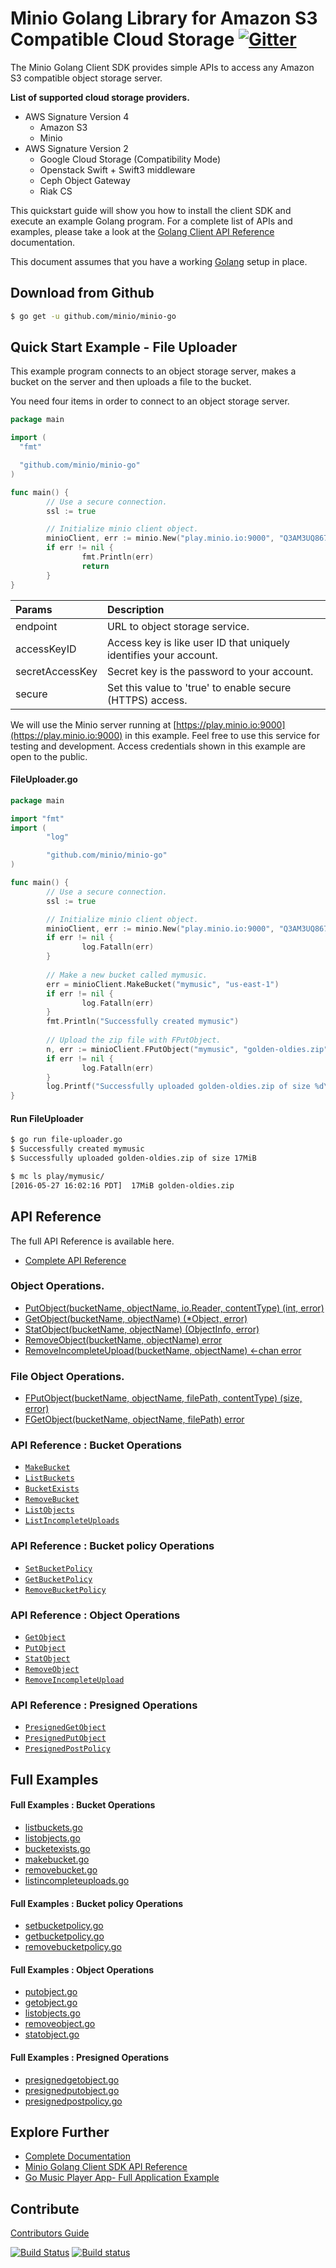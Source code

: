 # Minio Golang Library for Amazon S3 Compatible Cloud Storage [![Gitter](https://badges.gitter.im/Join%20Chat.svg)](https://gitter.im/Minio/minio?utm_source=badge&utm_medium=badge&utm_campaign=pr-badge&utm_content=badge)
The Minio Golang Client SDK provides simple APIs to access any Amazon S3 compatible object storage server. 

**List of supported cloud storage providers.** 
- AWS Signature Version 4
   - Amazon S3
   - Minio
 - AWS Signature Version 2
   - Google Cloud Storage (Compatibility Mode)
   - Openstack Swift + Swift3 middleware
   - Ceph Object Gateway
   - Riak CS

This quickstart guide will show you how to install the client SDK and execute an example Golang program. For a complete list of APIs and examples, please take a look at the [Golang Client API Reference](https://docs.minio.io/docs/golang-client-api-reference) documentation.

This document assumes that you have a working [Golang](https://docs.minio.io/docs/how-to-install-golang) setup in place.


## Download from Github

```sh
$ go get -u github.com/minio/minio-go
```
## Quick Start Example - File Uploader
This example program connects to an object storage server, makes a bucket on the server and then uploads a file to the bucket.

You need four items in order to connect to an object storage server.

```go
package main

import (
  "fmt"

  "github.com/minio/minio-go"
)

func main() {
        // Use a secure connection.
        ssl := true

        // Initialize minio client object.
        minioClient, err := minio.New("play.minio.io:9000", "Q3AM3UQ867SPQQA43P2F", "zuf+tfteSlswRu7BJ86wekitnifILbZam1KYY3TG", ssl)
        if err != nil {
                fmt.Println(err)
                return
        }
}
```

| Params     | Description |  
| :------- | :------------ |  
| endpoint| URL to object storage service. |  
| accessKeyID | Access key is like user ID that uniquely identifies your account.   |   
| secretAccessKey| Secret key is the password to your account.|
|secure|Set this value to 'true' to enable secure (HTTPS) access.|
We will use the Minio server running at [https://play.minio.io:9000](https://play.minio.io:9000) in this example. Feel free to use this service for testing and development. Access credentials shown in this example are open to the public.

#### FileUploader.go
```go
package main

import "fmt"
import (
        "log"

        "github.com/minio/minio-go"
)

func main() {
        // Use a secure connection.
        ssl := true

        // Initialize minio client object.
        minioClient, err := minio.New("play.minio.io:9000", "Q3AM3UQ867SPQQA43P2F", "zuf+tfteSlswRu7BJ86wekitnifILbZam1KYY3TG", ssl)
        if err != nil {
                log.Fatalln(err)
        }
  
        // Make a new bucket called mymusic.
        err = minioClient.MakeBucket("mymusic", "us-east-1")
        if err != nil {
                log.Fatalln(err)
        }
        fmt.Println("Successfully created mymusic")
  
        // Upload the zip file with FPutObject.
        n, err := minioClient.FPutObject("mymusic", "golden-oldies.zip", "/tmp/golden-oldies.zip", "application/zip")
        if err != nil {
                log.Fatalln(err)
        }
        log.Printf("Successfully uploaded golden-oldies.zip of size %d\n", n)
}
```
#### Run FileUploader
```bash
$ go run file-uploader.go
$ Successfully created mymusic 
$ Successfully uploaded golden-oldies.zip of size 17MiB

$ mc ls play/mymusic/
[2016-05-27 16:02:16 PDT]  17MiB golden-oldies.zip
```

## API Reference
The full API Reference is available here. 
* [Complete API Reference](https://docs.minio.io/docs/golang-client-api-reference)


### Object Operations.
* [PutObject(bucketName, objectName, io.Reader, contentType) (int, error)](examples/s3/putobject.go)
* [GetObject(bucketName, objectName) (*Object, error)](examples/s3/getobject.go)
* [StatObject(bucketName, objectName) (ObjectInfo, error)](examples/s3/statobject.go)
* [RemoveObject(bucketName, objectName) error](examples/s3/removeobject.go)
* [RemoveIncompleteUpload(bucketName, objectName) <-chan error](examples/s3/removeincompleteupload.go)

### File Object Operations.
* [FPutObject(bucketName, objectName, filePath, contentType) (size, error)](examples/s3/fputobject.go)
* [FGetObject(bucketName, objectName, filePath) error](examples/s3/fgetobject.go)

### API Reference : Bucket Operations
* [`MakeBucket`](https://docs.minio.io/docs/golang-client-api-reference#MakeBucket)
* [`ListBuckets`](https://docs.minio.io/docs/golang-client-api-reference#ListBuckets)
* [`BucketExists`](https://docs.minio.io/docs/golang-client-api-reference#BucketExists)
* [`RemoveBucket`](https://docs.minio.io/docs/golang-client-api-reference#RemoveBucket)
* [`ListObjects`](https://docs.minio.io/docs/golang-client-api-reference#ListObjects)
* [`ListIncompleteUploads`](https://docs.minio.io/docs/golang-client-api-reference#ListIncompleteUploads)

### API Reference : Bucket policy  Operations
* [`SetBucketPolicy`](https://docs.minio.io/docs/golang-client-api-reference#SetBucketPolicy)
* [`GetBucketPolicy`](https://docs.minio.io/docs/golang-client-api-reference#GetBucketPolicy)
* [`RemoveBucketPolicy`](https://docs.minio.io/docs/golang-client-api-reference#RemoveBucketPolicy)

### API Reference : Object Operations
* [`GetObject`](https://docs.minio.io/docs/golang-client-api-reference#GetObject)
* [`PutObject`](https://docs.minio.io/docs/golang-client-api-reference#PutObject)
* [`StatObject`](https://docs.minio.io/docs/golang-client-api-reference#StatObject)
* [`RemoveObject`](https://docs.minio.io/docs/golang-client-api-reference#RemoveObject)
* [`RemoveIncompleteUpload`](https://docs.minio.io/docs/golang-client-api-reference#RemoveIncompleteUpload)

### API Reference : Presigned Operations
* [`PresignedGetObject`](https://docs.minio.io/docs/golang-client-api-reference#PresignedGetObject)
* [`PresignedPutObject`](https://docs.minio.io/docs/golang-client-api-reference#PresignedPutObject)
* [`PresignedPostPolicy`](https://docs.minio.io/docs/golang-client-api-reference#PresignedPostPolicy)


## Full Examples

#### Full Examples : Bucket Operations

* [listbuckets.go](./examples/s3/listbuckets.go)
* [listobjects.go](./examples/s3/listobjects.go)
* [bucketexists.go](./examples/s3/bucketexists.go)
* [makebucket.go](./examples/s3/makebucket.go)
* [removebucket.go](./examples/s3/removebucket.go)
* [listincompleteuploads.go](./examples/s3/listincompleteuploads.go)

#### Full Examples : Bucket policy Operations
* [setbucketpolicy.go](./examples/s3/setbucketpolicy.go)
* [getbucketpolicy.go](./examples/s3/getbucketpolicy.go)
* [removebucketpolicy.go](./examples/s3/removebucketpolicy.go)
 
#### Full Examples : Object Operations

* [putobject.go](./examples/s3/putobject.go)
* [getobject.go](./examples/s3/getobject.go)
* [listobjects.go](./examples/s3/listobjects.go)
* [removeobject.go](./examples/s3/removeobject.go)
* [statobject.go](./examples/s3/statobject.go)

#### Full Examples : Presigned Operations
* [presignedgetobject.go](./examples/s3/presignedgetobject.go)
* [presignedputobject.go](./examples/s3/presignedputobject.go)
* [presignedpostpolicy.go](./examples/s3/presignedpostpolicy.go)

## Explore Further
* [Complete Documentation](https://docs.minio.io)
* [Minio Golang Client SDK API Reference](https://docs.minio.io/docs/golang-client-api-reference) 
* [Go Music Player App- Full Application Example ](https://docs.minio.io/docs/go-music-player-app)

## Contribute

[Contributors Guide](./CONTRIBUTING.md)

[![Build Status](https://travis-ci.org/minio/minio-go.svg)](https://travis-ci.org/minio/minio-go)
[![Build status](https://ci.appveyor.com/api/projects/status/1d05e6nvxcelmrak?svg=true)](https://ci.appveyor.com/project/harshavardhana/minio-go)

